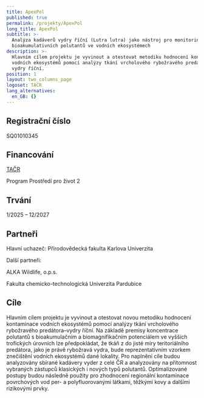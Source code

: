 ```yaml
---
title: ApexPol
published: true
permalink: /projekty/ApexPol
long_title: ApexPol
subtitle: >-
  Analýza kadáverů vydry říční (Lutra lutra) jako nástroj pro monitoring
  bioakumulativních polutantů ve vodních ekosystémech
description: >-
  Hlavním cílem projektu je vyvinout a otestovat metodiku hodnocení kontaminace
  vodních ekosystémů pomocí analýzy tkání vrcholového rybožravého predátora –
  vydry říční.
position: 1
layout: two_columns_page
logoset: TACR
lang_alternatives:
  en_GB: {}
---
```

## Registrační číslo

SQ01010345



## Financování

[TAČR](https://www.tacr.cz)



Program Prostředí pro život 2







## Trvání

1/2025 – 12/2027



## Partneři

Hlavní uchazeč: Přírodovědecká fakulta Karlova Univerzita



Další partneři:



ALKA Wildlife, o.p.s.



Fakulta chemicko-technologická Univerzita Pardubice







## Cíle

Hlavním cílem projektu je vyvinout a otestovat novou metodiku hodnocení kontaminace vodních ekosystémů pomocí analýzy tkání vrcholového rybožravého predátora–vydry říční. Na základě premisy koncentrace polutantů s bioakumulačním a biomagnifikačním potenciálem ve vyšších trofických úrovních lze předpokládat, že tkáň z do jisté míry teritoriálního predátora, jako je právě rybožravá vydra, bude reprezentativním vzorkem znečištění vodních ekosystémů dané lokality. Pro naplnění cíle budou analyzovány sbírané kadávery vyder z celé ČR a analyzovány na přítomnost vybraných zástupců klasických i nových typů polutantů. Optimalizované postupy budou následně použity pro zhodnocení regionální kontaminace povrchových vod per- a polyfluorovanými látkami, těžkými kovy a dalšími rizikovými prvky.
